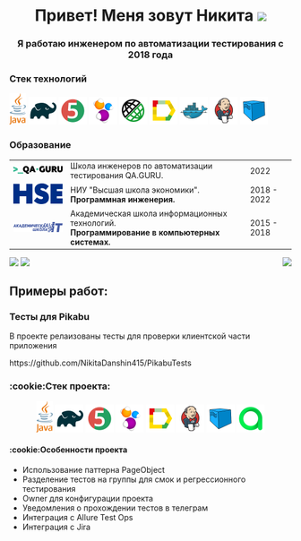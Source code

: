 <h1 align="center">Привет! Меня зовут Никита
<img src="https://github.com/blackcater/blackcater/raw/main/images/Hi.gif" height="32"/></h1>
<h3 align="center">Я работаю инженером по автоматизации тестирования с 2018 года</h3>

### Cтек технологий

<a href="#"><img title="Java" src="logo/java.svg" width="30px"/></a>
<a href="#"><img title="Gradle" src="logo/Gradle.svg" width="50px"/></a>
<a href="#"><img title="JUnit5" src="logo/JUnit5.svg" width="50px"/></a>
<a href="#"><img title="Selenide" src="logo/Selenide.svg" width="50px"/></a>
<a href="#"><img title="Rest-Assured" src="logo/Rest-Assured.svg" width="50px"/></a>
<a href="#"><img title="Allure_Report" src="logo/Allure_Report.svg" width="50px"/></a>
<a href="#"><img title="Docker" src="logo/Docker.svg" width="50px"/></a>
<a href="#"><img title="Jenkins" src="logo/Jenkins.svg" width="50px"/></a>
<a href="#"><img title="Selenoid" src="logo/Selenoid.svg" width="50px"/></a>

### Образование

 <table width="100%" cellspacing="0" cellpadding="5">
    <tr >
        <td align="center"><a href="http://qa.guru/" target="_blank" rel="noopener noreferrer"><img style="width:150px" src="img/qaGuru.svg"></a></td>
        <td>Школа инженеров по автоматизации тестирования QA.GURU.</td>
        <td>2022</td>
    </tr>
    <tr>
        <td align="center">
            <a href="https://perm.hse.ru/" target="_blank" rel="noopener noreferrer"><img style="width:90px" src="/img/01_Abbreviation_ENG_PANTONE.svg"></a>
        </td>
        <td>
            НИУ "Высшая школа экономики".
         <br><b>Программная инженерия.</b>
        </td>
        <td>2018 - 2022</td>
    </tr>
    <tr>
        <td align="center">
            <a href="https://itcollege59.ru/" target="_blank" rel="noopener noreferrer"><img style="width:150px" src="/img/itCollege59.svg"></a>
        </td>
        <td>
            Академическая школа информационных технологий.
         <br><b>Программирование в компьютерных системах.</b>
        </td>
        <td>2015 - 2018</td>
    </tr>
</table>

<a href="#"><img src="https://github-readme-stats.vercel.app/api?username=NikitaDanshin415"/></a>
<a href="#"><img src="https://github-profile-summary-cards.vercel.app/api/cards/repos-per-language?username=NikitaDanshin415&theme=nord_bright"/></a>
<img align="right" src="https://komarev.com/ghpvc/?username=NikitaDanshin415&color=003140">

<h2>Примеры работ:</h2>
<h3>Тесты для Pikabu</h3>
<p>В проекте релаизованы тесты для проверки клиентской части приложения</p>
https://github.com/NikitaDanshin415/PikabuTests
<h3><a name='projectStack'>:cookie:Стек проекта:</a></h3>
<p align="center">
    <a href="#"><img title="Java" src="https://github.com/NikitaDanshin415/NikitaDanshin415/blob/main/logo/java.svg" width="30px"/></a>
    <a href="#"><img title="Gradle" src="https://github.com/NikitaDanshin415/NikitaDanshin415/blob/main/logo/Gradle.svg" width="50px"/></a>
    <a href="#"><img title="JUnit5" src="https://github.com/NikitaDanshin415/NikitaDanshin415/blob/main/logo/JUnit5.svg" width="50px"/></a>
    <a href="#"><img title="Selenide" src="https://github.com/NikitaDanshin415/NikitaDanshin415/blob/main/logo/Selenide.svg" width="50px"/></a>
    <a href="#"><img title="Allure_Report" src="https://github.com/NikitaDanshin415/NikitaDanshin415/blob/main/logo/Allure_Report.svg" width="50px"/></a>
    <a href="#"><img title="Jenkins" src="https://github.com/NikitaDanshin415/NikitaDanshin415/blob/main/logo/Jenkins.svg" width="50px"/></a>
    <a href="#"><img title="Selenoid" src="https://github.com/NikitaDanshin415/NikitaDanshin415/blob/main/logo/Selenoid.svg" width="50px"/></a>
    <a href="#"><img title="Allure Test Ops" src="https://github.com/NikitaDanshin415/NikitaDanshin415/blob/main/logo/AllureTestOps.svg" width="50px"/></a>
</p>

<h4>:cookie:Особенности проекта</h4>
<ul>
	<li>Использование паттерна PageObject</li>
	<li>Разделение тестов на группы для смок и регрессионного тестирования</li>
	<li>Owner для конфигурации проекта</li>
	<li>Уведомления о прохождении тестов в телеграм</li>
	<li>Интеграция с Allure Test Ops</li>
	<li>Интеграция с Jira</li>
</ul>

